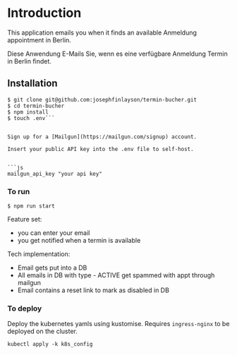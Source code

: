 # Introduction

This application emails you when it finds an available Anmeldung appointment in Berlin.


Diese Anwendung E-Mails Sie, wenn es eine verfügbare Anmeldung Termin in Berlin findet.


## Installation

```shell
$ git clone git@github.com:josephfinlayson/termin-bucher.git
$ cd termin-bucher
$ npm install
$ touch .env```


Sign up for a [Mailgun](https://mailgun.com/signup) account.

Insert your public API key into the .env file to self-host.


```js
mailgun_api_key "your api key"
```


### To run

```shell
$ npm run start
```



Feature set:
- you can enter your email
- you get notified when a termin is available

Tech implementation:
- Email gets put into a DB
- All emails in DB with type - ACTIVE get spammed with appt through mailgun
- Email contains a reset link to mark as disabled in DB



### To deploy

Deploy the kubernetes yamls using kustomise. Requires `ingress-nginx` to be deployed on the cluster.

`kubectl apply -k k8s_config`
